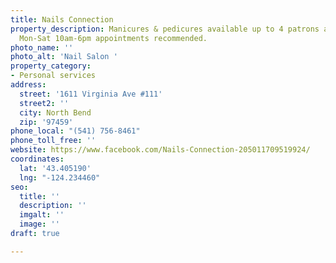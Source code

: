 ```yaml
---
title: Nails Connection
property_description: Manicures & pedicures available up to 4 patrons at a time. Open
  Mon-Sat 10am-6pm appointments recommended.
photo_name: ''
photo_alt: 'Nail Salon '
property_category:
- Personal services
address:
  street: '1611 Virginia Ave #111'
  street2: ''
  city: North Bend
  zip: '97459'
phone_local: "(541) 756-8461"
phone_toll_free: ''
website: https://www.facebook.com/Nails-Connection-205011709519924/
coordinates:
  lat: '43.405190'
  lng: "-124.234460"
seo:
  title: ''
  description: ''
  imgalt: ''
  image: ''
draft: true

---
```

